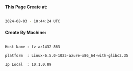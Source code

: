 
   
#### This Page Create at:

```bash

2024-08-03 - 10:44:24 UTC

```

#### Create By Machine:

```bash

Host Name : fv-az1432-863

platform  : Linux-6.5.0-1025-azure-x86_64-with-glibc2.35

Ip Local  : 10.1.0.89

```

